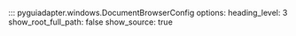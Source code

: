 ::: pyguiadapter.windows.DocumentBrowserConfig
    options:
        heading_level: 3
        show_root_full_path: false
        show_source: true